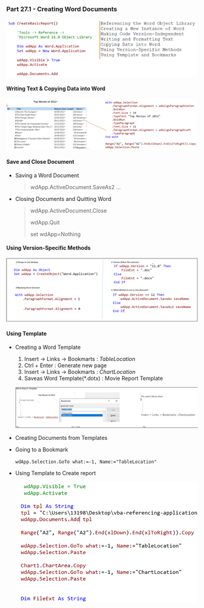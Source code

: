 ### Part 27.1 - Creating Word Documents

![CreateWord](../images/CreateWord.PNG)

#### Writing Text & Copying Data  into Word

![mvp](../images/mvp.PNG)

#### Save and Close Document

- Saving a Word Document

  > wdApp.ActiveDocument.SaveAs2 ...

- Closing Documents and Quitting Word

  > wdApp.ActiveDocument.Close
  >
  > wdApp.Quit
  >
  > set wdApp=Nothing

#### Using Version-Specific Methods

![Verspec](../images/Verspec.PNG)

#### Using Template

- Creating a Word Template
  1. Insert -> Links -> Bookmarts : *TableLocation*
  2. Ctrl + Enter : Generate new page
  3. Insert -> Links -> Bookmarts : *ChartLocation*
  4. Saveas Word Template(*.dotx) : Movie Report Template

  ![mrt](../images/mrt.PNG)
  
- Creating Documents from Templates

- Going to a Bookmark

  `wdApp.Selection.GoTo what:=-1, Name:="TableLocation"`

- Using Template to Create report

  ![tpll](../images/tpll.PNG)

  